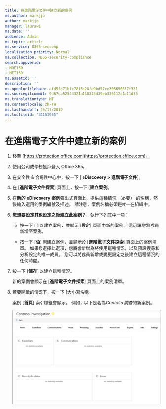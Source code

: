 ```yaml
---
title: 在進階電子文件中建立新的案例
ms.author: markjjo
author: markjjo
manager: laurawi
ms.date: ''
audience: Admin
ms.topic: article
ms.service: O365-seccomp
localization_priority: Normal
ms.collection: M365-security-compliance
search.appverid:
- MOE150
- MET150
ms.assetid: ''
description: ''
ms.openlocfilehash: afd5fe71bfc78f5a28fe9bd57ce305650337f331
ms.sourcegitcommit: 9d67cb52544321a430343d39eb336112c1a11d35
ms.translationtype: MT
ms.contentlocale: zh-TW
ms.lasthandoff: 05/17/2019
ms.locfileid: "34151955"
---
```

# <a name="create-a-new-case-in-advanced-ediscovery"></a>在進階電子文件中建立新的案例  

1. 移至 [https://protection.office.com](https://protection.office.com)。
    
2. 使用公司或學校帳戶登入 Office 365。
    
3. 在安全性 & 合規性中心中，按一下 [ **eDiscovery > 進階電子文件**]。
 
4. 在 [**進階電子文件探索**] 頁面上，按一下 [**建立案例**。
    
5. 在**新的 eDiscovery 案例**彈出式頁面上，提供這種情況 （必要） 的名稱，然後輸入選用的案例編號及描述。 請注意，案例名稱必須是唯一在組織中。

6. **您想要設定其他設定之後建立此案例？**，執行下列其中一項：

    - 按一下 [ **]** 以建立案例，並顯示 [**設定**] 頁面中新的案例。 這可讓您將成員新增至案例。
    
    - 按一下 [**否]** 剛建立案例，並顯示於 [**進階電子文件探索**] 頁面上的案例清單。 如果您選擇此選項，您將會新增為將使用這種情況，以及預設搜尋和分析設定的唯一成員。 您可以將成員新增或變更設定之後建立這種情況的任何時間。

7. 按一下 [**儲存**] 以建立這種情況。

    新的案例會顯示在 [**進階電子文件探索**] 頁面上的案例清單。 

8. 若要開啟的情況下，按一下 [大小寫名稱。 

    案例 [**首頁**] 索引標籤會顯示。 例如，以下是名為*Contoso 調查*的新案例。

    ![進階電子文件中的新案例的 [首頁] 索引標籤](../media/newAeDcase.png)
